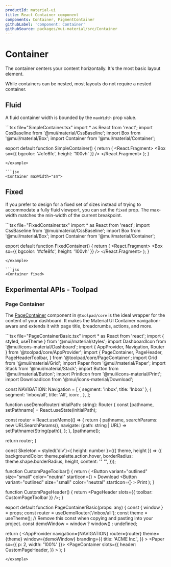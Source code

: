 ```yaml
---
productId: material-ui
title: React Container component
components: Container, PigmentContainer
githubLabel: 'component: Container'
githubSource: packages/mui-material/src/Container
---
```


# Container

The container centers your content horizontally. It's the most basic layout element.

While containers can be nested, most layouts do not require a nested container.

## Fluid

A fluid container width is bounded by the `maxWidth` prop value.

<example name="SimpleContainer">
```tsx file="SimpleContainer.tsx"
import * as React from 'react';
import CssBaseline from '@mui/material/CssBaseline';
import Box from '@mui/material/Box';
import Container from '@mui/material/Container';

export default function SimpleContainer() {
  return (
    <React.Fragment>
      <CssBaseline />
      <Container maxWidth="sm">
        <Box sx={{ bgcolor: '#cfe8fc', height: '100vh' }} />
      </Container>
    </React.Fragment>
  );
}
```
</example>

```jsx
<Container maxWidth="sm">
```

## Fixed

If you prefer to design for a fixed set of sizes instead of trying to accommodate a fully fluid viewport, you can set the `fixed` prop.
The max-width matches the min-width of the current breakpoint.

<example name="FixedContainer">
```tsx file="FixedContainer.tsx"
import * as React from 'react';
import CssBaseline from '@mui/material/CssBaseline';
import Box from '@mui/material/Box';
import Container from '@mui/material/Container';

export default function FixedContainer() {
  return (
    <React.Fragment>
      <CssBaseline />
      <Container fixed>
        <Box sx={{ bgcolor: '#cfe8fc', height: '100vh' }} />
      </Container>
    </React.Fragment>
  );
}
```
</example>

```jsx
<Container fixed>
```

## Experimental APIs - Toolpad

### Page Container

The [PageContainer](https://mui.com/toolpad/core/react-page-container/) component in `@toolpad/core` is the ideal wrapper for the content of your dashboard. It makes the Material UI Container navigation-aware and extends it with page title, breadcrumbs, actions, and more.

<example name="PageContainerBasic">
```tsx file="PageContainerBasic.tsx"
import * as React from 'react';
import { styled, useTheme } from '@mui/material/styles';
import DashboardIcon from '@mui/icons-material/Dashboard';
import { AppProvider, Navigation, Router } from '@toolpad/core/AppProvider';
import {
  PageContainer,
  PageHeader,
  PageHeaderToolbar,
} from '@toolpad/core/PageContainer';
import Grid from '@mui/material/Grid';
import Paper from '@mui/material/Paper';
import Stack from '@mui/material/Stack';
import Button from '@mui/material/Button';
import PrintIcon from '@mui/icons-material/Print';
import DownloadIcon from '@mui/icons-material/Download';

const NAVIGATION: Navigation = [
  { segment: 'inbox', title: 'Inbox' },
  {
    segment: 'inbox/all',
    title: 'All',
    icon: <DashboardIcon />,
  },
];

function useDemoRouter(initialPath: string): Router {
  const [pathname, setPathname] = React.useState(initialPath);

  const router = React.useMemo(() => {
    return {
      pathname,
      searchParams: new URLSearchParams(),
      navigate: (path: string | URL) => setPathname(String(path)),
    };
  }, [pathname]);

  return router;
}

const Skeleton = styled('div')<{ height: number }>(({ theme, height }) => ({
  backgroundColor: theme.palette.action.hover,
  borderRadius: theme.shape.borderRadius,
  height,
  content: '" "',
}));

function CustomPageToolbar() {
  return (
    <PageHeaderToolbar>
      <Stack direction="row" spacing={1} alignItems="center">
        <Button
          variant="outlined"
          size="small"
          color="neutral"
          startIcon={<DownloadIcon fontSize="inherit" />}
        >
          Download
        </Button>
        <Button
          variant="outlined"
          size="small"
          color="neutral"
          startIcon={<PrintIcon fontSize="inherit" />}
        >
          Print
        </Button>
      </Stack>
    </PageHeaderToolbar>
  );
}

function CustomPageHeader() {
  return <PageHeader slots={{ toolbar: CustomPageToolbar }} />;
}

export default function PageContainerBasic(props: any) {
  const { window } = props;
  const router = useDemoRouter('/inbox/all');
  const theme = useTheme();
  // Remove this const when copying and pasting into your project.
  const demoWindow = window ? window() : undefined;

  return (
    <AppProvider
      navigation={NAVIGATION}
      router={router}
      theme={theme}
      window={demoWindow}
      branding={{
        title: 'ACME Inc.',
      }}
    >
      <Paper sx={{ p: 2, width: '100%' }}>
        <PageContainer
          slots={{
            header: CustomPageHeader,
          }}
        >
          <Grid container spacing={1}>
            <Grid size={5} />
            <Grid size={12}>
              <Skeleton height={14} />
            </Grid>
            <Grid size={12}>
              <Skeleton height={14} />
            </Grid>
            <Grid size={4}>
              <Skeleton height={100} />
            </Grid>
            <Grid size={8}>
              <Skeleton height={100} />
            </Grid>
          </Grid>
        </PageContainer>
      </Paper>
    </AppProvider>
  );
}
```
</example>